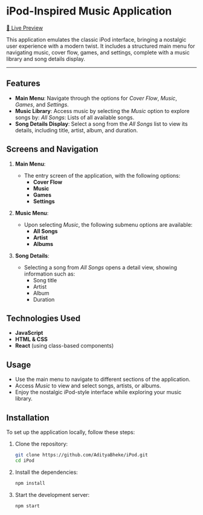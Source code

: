 # iPod-Inspired Music Application

[🔗 Live Preview](https://grand-smakager-5df8d8.netlify.app/)

This application emulates the classic iPod interface, bringing a nostalgic user experience with a modern twist. It includes a structured main menu for navigating music, cover flow, games, and settings, complete with a music library and song details display.

---

## Features

- **Main Menu**: Navigate through the options for *Cover Flow*, *Music*, *Games*, and *Settings*.
- **Music Library**: Access music by selecting the *Music* option to explore songs by:
 *All Songs*: Lists of all available songs.
- **Song Details Display**: Select a song from the *All Songs* list to view its details, including title, artist, album, and duration.

## Screens and Navigation

1. **Main Menu**:
   - The entry screen of the application, with the following options:
     - **Cover Flow**
     - **Music**
     - **Games**
     - **Settings**
   
2. **Music Menu**:
   - Upon selecting *Music*, the following submenu options are available:
     - **All Songs**
     - **Artist**
     - **Albums**
   
3. **Song Details**:
   - Selecting a song from *All Songs* opens a detail view, showing information such as:
     - Song title
     - Artist
     - Album
     - Duration

## Technologies Used

- **JavaScript**
- **HTML & CSS**
- **React** (using class-based components)

## Usage

- Use the main menu to navigate to different sections of the application.
- Access *Music* to view and select songs, artists, or albums.
- Enjoy the nostalgic iPod-style interface while exploring your music library.


## Installation

To set up the application locally, follow these steps:

1. Clone the repository:
   ```bash
   git clone https://github.com/AdityaBheke/iPod.git
   cd iPod
2. Install the dependencies:
    ```bash
    npm install
3. Start the development server:
    ```bash
    npm start 
